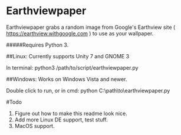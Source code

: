 # Earthviewpaper
Earthviewpaper grabs a random image from Google's Earthview site ( https://earthview.withgoogle.com ) to use as your wallpaper.

#####Requires Python 3.

##Linux:
Currently supports Unity 7 and GNOME 3

In terminal: python3 /path/to/script/earthviewpaper.py

##Windows:
Works on Windows Vista and newer.

Double click to run, or in cmd: python C:\path\to\earthviewpaper.py

#Todo
1. Figure out how to make this readme look nice.
2. Add more Linux DE support, test stuff.
3. MacOS support.
